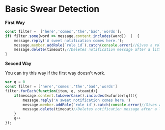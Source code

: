 # Basic Swear Detection

**First Way**

```javascript
const filter =  ['here','comes','the','bad','words'];
if( filter.some(word => message.content.includes(word))  )  {
    message.reply('A sweet notification comes here.');
    message.member.addRole(`role id`).catch(console.error)//Gives a role to message author.
    message.delete(timeout);//Deletes notification message after a little while.
}
```

**Second Way**

You can try this way if the first way doesn't work.

```javascript
var q = 0
const filter = ['here','comes','the','bad','words']
filter.forEach(function(item, q, steamid){
    if(message.content.toLowerCase().includes(kufurler[q])){
        message.reply('A sweet notification comes here.')
        message.member.addRole(`role id`).catch(console.error)//Gives a role to message author.
        message.delete(timeout)//Deletes notification message after a little while.
    }
    q++
});
```

